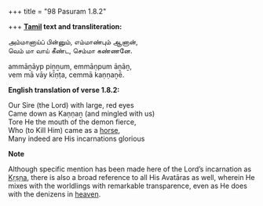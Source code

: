 +++
title = "98 Pasuram 1.8.2"

+++
**[Tamil](/definition/tamil#history "show Tamil definitions") text and transliteration:**

அம்மானாய்ப் பின்னும், எம்மாண்பும் ஆனான்,  
வெம் மா வாய் கீண்ட, செம்மா கண்ணனே.

ammāṉāyp piṉṉum, emmāṇpum āṉāṉ,  
vem mā vāy kīṇṭa, cemmā kaṇṇaṉē.

**English translation of verse 1.8.2:**

Our Sire (the Lord) with large, red eyes  
Came down as Kaṇṇaṉ (and mingled with us)  
Tore He the mouth of the demon fierce,  
Who (to Kill Him) came as a [horse](/definition/horse#history "show horse definitions"),  
Many indeed are His incarnations glorious

**Note**

Although specific mention has been made here of the Lord’s incarnation as [Kṛṣṇa](/definition/krishna#vaishnavism "show Kṛṣṇa definitions"), there is also a broad reference to all His Avatāras as well, wherein He mixes with the worldlings with remarkable transparence, even as He does with the denizens in [heaven](/definition/heaven#history "show heaven definitions").


